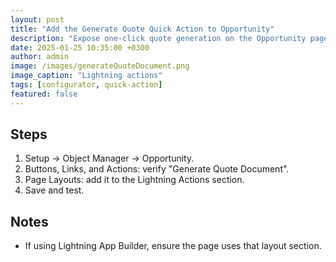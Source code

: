 ```yaml
---
layout: post
title: "Add the Generate Quote Quick Action to Opportunity"
description: "Expose one-click quote generation on the Opportunity page"
date: 2025-01-25 10:35:00 +0300
author: admin
image: /images/generateQuoteDocument.png
image_caption: "Lightning actions"
tags: [configurator, quick-action]
featured: false
---
```

## Steps
1. Setup → Object Manager → Opportunity.
2. Buttons, Links, and Actions: verify "Generate Quote Document".
3. Page Layouts: add it to the Lightning Actions section.
4. Save and test.

## Notes
- If using Lightning App Builder, ensure the page uses that layout section.
